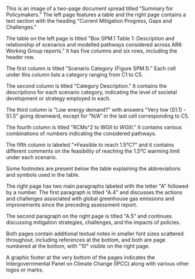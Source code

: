 This is an image of a two-page document spread titled "Summary for Policymakers." The left page features a table and the right page contains a text section with the heading "Current Mitigation Progress, Gaps and Challenges."

The table on the left page is titled "Box SPM.1 Table 1: Description and relationship of scenarios and modelled pathways considered across AR6 Working Group reports." It has five columns and six rows, including the header row.

The first column is titled "Scenario Category (Figure SPM.1)." Each cell under this column lists a category ranging from C1 to C5.

The second column is titled "Category Description." It contains the descriptions for each scenario category, indicating the level of societal development or strategy employed in each.

The third column is "Low energy demand?" with answers "Very low (S1.1) - S1.5" going downward, except for "N/A" in the last cell corresponding to C5.

The fourth column is titled "RCMs^2 to WGII to WGIII." It contains various combinations of numbers indicating the considered pathways.

The fifth column is labeled "*Feasible to reach 1.5°C?" and it contains different comments on the feasibility of reaching the 1.5°C warming limit under each scenario.

Some footnotes are present below the table explaining the abbreviations and symbols used in the table.

The right page has two main paragraphs labeled with the letter "A" followed by a number. The first paragraph is titled "A.4" and discusses the actions and challenges associated with global greenhouse gas emissions and improvements since the preceding assessment report.

The second paragraph on the right page is titled "A.5" and continues discussing mitigation strategies, challenges, and the impacts of policies.

Both pages contain additional textual notes in smaller font sizes scattered throughout, including references at the bottom, and both are page numbered at the bottom, with "10" visible on the right page.

A graphic footer at the very bottom of the pages indicates the Intergovernmental Panel on Climate Change (IPCC) along with various other logos or marks.